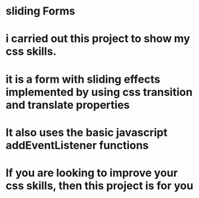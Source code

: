 # sliding Forms
# i carried out this project to show my css skills.
# it is a form with sliding effects implemented by using css transition and translate properties
# It also uses the basic javascript addEventListener functions
# If you are looking to improve your css skills, then this project is for you
